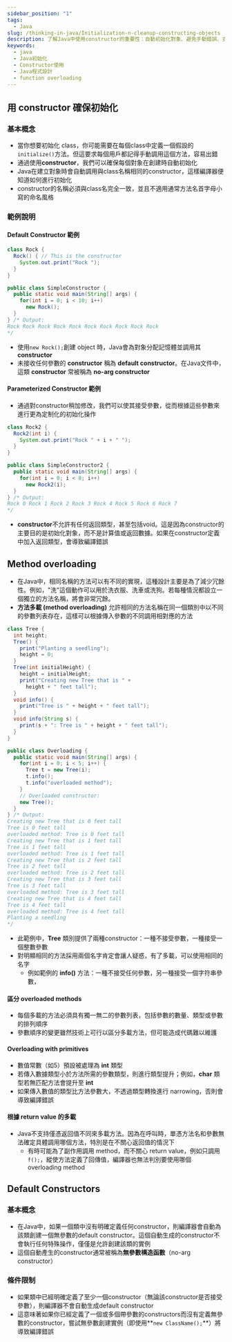```yaml
---
sidebar_position: "1"
tags:
  - Java
slug: /thinking-in-java/Initialization-n-cleanup-constructing-objects
description: 了解Java中使用constructor的重要性：自動初始化對象、避免手動錯誤、支持多樣化參數配置。探討default constructor的自動生成機制及方法多載的實現方式，進而提升程式碼的整潔性和維護效率。
keywords:
  - java
  - Java初始化
  - Constructor使用
  - Java程式設計
  - function overloading
---
```

## 用 constructor 確保初始化
### 基本概念
- 當你想要初始化 class，你可能需要在每個class中定義一個假設的`initialize()`方法。但這要求每個用戶都記得手動調用這個方法，容易出錯
- 通過使用**constructor**，我們可以確保每個對象在創建時自動初始化
- Java在建立對象時會自動調用與class名稱相同的constructor，這樣編譯器便知道如何進行初始化
- constructor的名稱必須與class名完全一致，並且不適用通常方法名首字母小寫的命名風格
### 範例說明
#### Default Constructor 範例
```java
class Rock {
  Rock() { // This is the constructor
    System.out.print("Rock ");
  }
}

public class SimpleConstructor {
  public static void main(String[] args) {
    for(int i = 0; i < 10; i++)
      new Rock();
  }
} /* Output:
Rock Rock Rock Rock Rock Rock Rock Rock Rock Rock
*/
```

- 使用`new Rock();`創建 object 時，Java會為對象分配記憶體並調用其 **constructor**
- 未接收任何參數的 **constructor** 稱為 **default constructor**。在Java文件中，這類 **constructor** 常被稱為 **no-arg constructor**
#### Parameterized Constructor 範例
- 通過對constructor稍加修改，我們可以使其接受參數，從而根據這些參數來進行更為定制化的初始化操作
```java
class Rock2 {
  Rock2(int i) {
    System.out.print("Rock " + i + " ");
  }
}

public class SimpleConstructor2 {
  public static void main(String[] args) {
    for(int i = 0; i < 8; i++)
      new Rock2(i);
  }
} /* Output:
Rock 0 Rock 1 Rock 2 Rock 3 Rock 4 Rock 5 Rock 6 Rock 7
*/
```
- **constructor**不允許有任何返回類型，甚至包括void。這是因為constructor的主要目的是初始化對象，而不是計算值或返回數據。如果在constructor定義中加入返回類型，會導致編譯錯誤

## Method overloading
- 在Java中，相同名稱的方法可以有不同的實現，這種設計主要是為了減少冗餘性。例如，"洗"這個動作可以用於洗衣服、洗車或洗狗。若每種情況都設立一個獨立的方法名稱，將會非常冗餘。
- **方法多載 (method overloading)** 允許相同的方法名稱在同一個類別中以不同的參數列表存在，這樣可以根據傳入參數的不同調用相對應的方法
```java
class Tree {
  int height;
  Tree() {
    print("Planting a seedling");
    height = 0;
  }
  Tree(int initialHeight) {
    height = initialHeight;
    print("Creating new Tree that is " +
      height + " feet tall");
  }	
  void info() {
    print("Tree is " + height + " feet tall");
  }
  void info(String s) {
    print(s + ": Tree is " + height + " feet tall");
  }
}

public class Overloading {
  public static void main(String[] args) {
    for(int i = 0; i < 5; i++) {
      Tree t = new Tree(i);
      t.info();
      t.info("overloaded method");
    }
    // Overloaded constructor:
    new Tree();
  }	
} /* Output:
Creating new Tree that is 0 feet tall
Tree is 0 feet tall
overloaded method: Tree is 0 feet tall
Creating new Tree that is 1 feet tall
Tree is 1 feet tall
overloaded method: Tree is 1 feet tall
Creating new Tree that is 2 feet tall
Tree is 2 feet tall
overloaded method: Tree is 2 feet tall
Creating new Tree that is 3 feet tall
Tree is 3 feet tall
overloaded method: Tree is 3 feet tall
Creating new Tree that is 4 feet tall
Tree is 4 feet tall
overloaded method: Tree is 4 feet tall
Planting a seedling
*/
```

- 此範例中，**Tree** 類別提供了兩種constructor：一種不接受參數，一種接受一個整數參數
- 對明顯相同的方法採用兩個名字肯定會讓人疑惑，有了多載，可以使用相同的名字
	- 例如範例的 **info()** 方法：一種不接受任何參數，另一種接受一個字符串參數，
#### 區分 overloaded methods
- 每個多載的方法必須具有獨一無二的參數列表，包括參數的數量、類型或參數的排列順序
- 參數順序的變更雖然技術上可行以區分多載方法，但可能造成代碼難以維護
#### Overloading with primitives
- 數值常數（如5）預設被處理為 **int** 類型
- 若傳入數據類型小於方法所需的參數類型，則進行類型提升；例如，**char** 類型若無匹配方法會提升至 **int**
- 如果傳入數值的類型比方法參數大，不透過類型轉換進行 narrowing，否則會導致編譯錯誤
#### 根據 return value 的多載
- Java不支持僅憑返回值不同來多載方法。因為在呼叫時，單憑方法名和參數無法確定具體調用哪個方法，特別是在不關心返回值的情況下
	- 有時可能為了副作用調用 method，而不關心 return value，例如只調用 `f();`，縱使方法定義了回傳值，編譯器也無法判別要使用哪個 overloading method

## Default Constructors
### **基本概念**
- 在Java中，如果一個類中沒有明確定義任何constructor，則編譯器會自動為該類創建一個無參數的default constructor。這個自動生成的constructor不會執行任何特殊操作，僅僅是允許創建該類的實例
- 這個自動產生的constructor通常被稱為**無參數構造函數**（no-arg constructor）
### **條件限制**
- 如果類中已經明確定義了至少一個constructor（無論該constructor是否接受參數），則編譯器不會自動生成default constructor
- 這意味著如果你已經定義了一個或多個帶參數的constructors而沒有定義無參數的constructor，嘗試無參數創建實例（即使用**`new ClassName();`**）將導致編譯錯誤